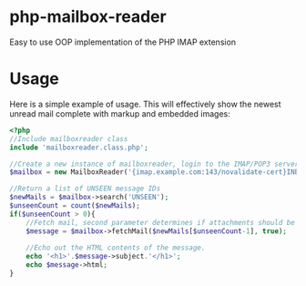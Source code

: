 php-mailbox-reader
==================

Easy to use OOP implementation of the PHP IMAP extension



Usage
==================

Here is a simple example of usage. This will effectively show the newest unread mail complete with markup and embedded images:

```php
<?php
//Include mailboxreader class
include 'mailboxreader.class.php';

//Create a new instance of mailboxreader, login to the IMAP/POP3 server
$mailbox = new MailboxReader('{imap.example.com:143/novalidate-cert}INBOX', 'example@example.com', 'examplepwd');

//Return a list of UNSEEN message IDs
$newMails = $mailbox->search('UNSEEN');
$unseenCount = count($newMails);
if($unseenCount > 0){
    //Fetch mail, second parameter determines if attachments should be downloaded at this point.
    $message = $mailbox->fetchMail($newMails[$unseenCount-1], true);
    
    //Echo out the HTML contents of the message.
    echo '<h1>'.$message->subject.'</h1>';
    echo $message->html;
}
```
